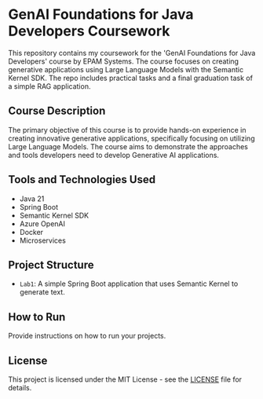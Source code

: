 # GenAI Foundations for Java Developers Coursework

This repository contains my coursework for the 'GenAI Foundations for Java Developers' course by EPAM Systems. The course focuses on creating generative applications using Large Language Models with the Semantic Kernel SDK. The repo includes practical tasks and a final graduation task of a simple RAG application.

## Course Description

The primary objective of this course is to provide hands-on experience in creating innovative generative applications, specifically focusing on utilizing Large Language Models. The course aims to demonstrate the approaches and tools developers need to develop Generative AI applications.

## Tools and Technologies Used

- Java 21
- Spring Boot
- Semantic Kernel SDK
- Azure OpenAI
- Docker
- Microservices

## Project Structure

- `Lab1`: A simple Spring Boot application that uses Semantic Kernel to generate text.

## How to Run

Provide instructions on how to run your projects.

## License

This project is licensed under the MIT License - see the [LICENSE](LICENSE) file for details.
